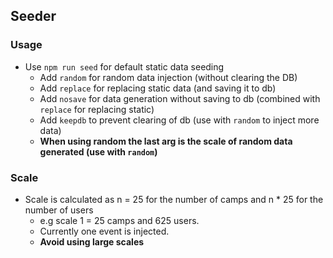 ## Seeder
### Usage
- Use `npm run seed` for default static data seeding
    - Add `random` for random data injection (without clearing the DB)
    - Add `replace` for replacing static data (and saving it to db)
    - Add `nosave` for data generation without saving to db (combined with `replace` for replacing static)
    - Add `keepdb` to prevent clearing of db (use with `random` to inject more data)
    - **When using random the last arg is the scale of random data generated (use with `random`)**
    
### Scale
- Scale is calculated as n = 25 for the number of camps and n * 25 for the number of users
    - e.g scale 1 = 25 camps and 625 users.
    - Currently one event is injected.
    - **Avoid using large scales**
